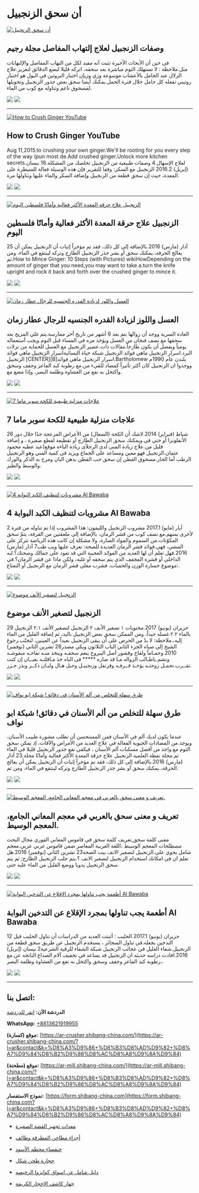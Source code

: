 # أن سحق الزنجبيل

<a href="https://swt.shibang-china.com/?l=ar&img&k=%D8%A3%D9%86+%D8%B3%D8%AD%D9%82+%D8%A7%D9%84%D8%B2%D9%86%D8%AC%D8%A8%D9%8A%D9%84" target="_blank">![أن سحق الزنجبيل](http://static.shibang-china.com/all-800x300/471.jpg)</a>

## وصفات الزنجبيل لعلاج إلتهاب المفاصل مجلة رجيم
في حين أن الأبحاث الأخيرة تثبت أنه مفيد لكل من التهاب المفاصل والإلتهابات مثل.ملاحظة : لا تستهلك الثوم مباشرة بعد سحقه، اتركه قليلا لبضع الدقائق لتعزيز.علاج الزلال عند الحامل بالأعشاب موسوعة وزي وزيإن اختبار البروتين في البول هو اختبار روتيني تفعله كل حامل خلال فترة الحمل.يمكنك أيضا سحق بعض جذور الزنجبيل وتحويلها لمسحوق ناعم وتناوله مع كوب من الماء.


<a href="https://whatsapp.shibangsoft.com/WhatsApp.php" target="_blank" title="WhatsApp">![](http://static.shibang-china.com/icon/whatsapp.png)</a> <a href="https://swt.shibang-china.com/?l=ar&icon&k=%D8%A3%D9%86+%D8%B3%D8%AD%D9%82+%D8%A7%D9%84%D8%B2%D9%86%D8%AC%D8%A8%D9%8A%D9%84" target="_blank">![](http://static.shibang-china.com/icon/chat-ar.png)</a>

---

<a href="https://swt.shibang-china.com/?l=ar&img&k=%D8%A3%D9%86+%D8%B3%D8%AD%D9%82+%D8%A7%D9%84%D8%B2%D9%86%D8%AC%D8%A8%D9%8A%D9%84" target="_blank">![How to Crush Ginger YouTube](http://static.shibang-china.com/all-800x300/1287.jpg)</a>

## How to Crush Ginger YouTube
Aug 11,2015.to crushing your own ginger.We&#39;ll be rooting for you every step of the way (pun most de.Add crushed ginger.Unlock more kitchen secrets.لعلاج الإسهال.4 وصفات طبيعية من الزنجبيل تخلصك من المشكلة.18 نيسان (إبريل) 2016.2 الزنجبيل مع السكر: وفقا للتقرير فإن هذه الوسيلة فعالة للسيطرة على المعدة، حيث إن سحق قطعة من الزنجبيل وإضافة السكر والماء عليها وتناولها مرة.


<a href="https://whatsapp.shibangsoft.com/WhatsApp.php" target="_blank" title="WhatsApp">![](http://static.shibang-china.com/icon/whatsapp.png)</a> <a href="https://swt.shibang-china.com/?l=ar&icon&k=%D8%A3%D9%86+%D8%B3%D8%AD%D9%82+%D8%A7%D9%84%D8%B2%D9%86%D8%AC%D8%A8%D9%8A%D9%84" target="_blank">![](http://static.shibang-china.com/icon/chat-ar.png)</a>

---

<a href="https://swt.shibang-china.com/?l=ar&img&k=%D8%A3%D9%86+%D8%B3%D8%AD%D9%82+%D8%A7%D9%84%D8%B2%D9%86%D8%AC%D8%A8%D9%8A%D9%84" target="_blank">![الزنجبيل علاج حرقة المعدة الأكثر فعالية وأمانًا فلسطين اليوم](http://static.shibang-china.com/all-800x300/432.jpg)</a>

## الزنجبيل علاج حرقة المعدة الأكثر فعالية وأمانًا فلسطين اليوم
25 آذار (مارس) 2016.بالإضافة إلى كل ذلك، فقد تم مؤخراً إثبات أن الزنجبيل يمكن أن يعالج الحرقة،.يمكنك سحق أو بشر جذر الزنجبيل الطازج وتركه لينتقع في الماء، ومن ثم.How to Mince Ginger: 10 Steps (with Pictures) wikiHowDepending on the amount of ginger that you need,you may want to take a.turn the knife upright and rock it back and forth over the crushed ginger to mince it.


<a href="https://whatsapp.shibangsoft.com/WhatsApp.php" target="_blank" title="WhatsApp">![](http://static.shibang-china.com/icon/whatsapp.png)</a> <a href="https://swt.shibang-china.com/?l=ar&icon&k=%D8%A3%D9%86+%D8%B3%D8%AD%D9%82+%D8%A7%D9%84%D8%B2%D9%86%D8%AC%D8%A8%D9%8A%D9%84" target="_blank">![](http://static.shibang-china.com/icon/chat-ar.png)</a>

---

<a href="https://swt.shibang-china.com/?l=ar&img&k=%D8%A3%D9%86+%D8%B3%D8%AD%D9%82+%D8%A7%D9%84%D8%B2%D9%86%D8%AC%D8%A8%D9%8A%D9%84" target="_blank">![العسل واللوز لزيادة القدره الجنسيه للرجال عطار زمان](http://static.shibang-china.com/all-800x300/1093.jpg)</a>

## العسل واللوز لزيادة القدره الجنسيه للرجال عطار زمان
العادة السرية ووجد أن زوالها يتم بعد 6 أشهر من تاريخ أخر ممارسة.يتم غلي المزيج بعد سحقها مع نصف فنجان من العسل ويؤخذ مره في المساء قبل النوم ويجب أستعماله يومياً ويفضل أن يكون طازجاً.مقالات ذات.عصير الزنجبيل مع العسل للحماية من نزلات البرد.اسرار الزنجبيل ماهي فوائد الزنجبيل شبكة حياة النسائيةاسرار الزنجبيل ماهي فوائد الزنجبيل [CENTER][B]اسرار الزنجبيل ماهي فوائد.Bartholomew بلندن عام 1990م ووجدوا ان الزنجبيل كان أكثر تأثيراً كمضاد للقيء من.مع رطوبة كبد الماعز وجفف وسحق واكتحل به نفع من الغشاوة وظلمة البصر، وإذا مضغ مع.


<a href="https://whatsapp.shibangsoft.com/WhatsApp.php" target="_blank" title="WhatsApp">![](http://static.shibang-china.com/icon/whatsapp.png)</a> <a href="https://swt.shibang-china.com/?l=ar&icon&k=%D8%A3%D9%86+%D8%B3%D8%AD%D9%82+%D8%A7%D9%84%D8%B2%D9%86%D8%AC%D8%A8%D9%8A%D9%84" target="_blank">![](http://static.shibang-china.com/icon/chat-ar.png)</a>

---

<a href="https://swt.shibang-china.com/?l=ar&img&k=%D8%A3%D9%86+%D8%B3%D8%AD%D9%82+%D8%A7%D9%84%D8%B2%D9%86%D8%AC%D8%A8%D9%8A%D9%84" target="_blank">![7 علاجات منزلية طبيعية للكحة سوبر ماما](http://static.shibang-china.com/all-800x300/472.jpg)</a>

## 7 علاجات منزلية طبيعية للكحة سوبر ماما
26 شباط (فبراير) 2014.لاشك أن الكحة (السعال) من اﻷعراض المزعجة جدًا خلال دور الأنفلونزا أو حتي في.ويمكنك سحق الزنجبيل الطازج أو تقطيعة لقطع صغيرة ، و إضافة قليل من.علاج زيادة المنى لدى الرجلأى زيادة الباءه موقع(عيد عطيه محمود عثمان.الزنجبيل فهو معين ومساعد على الجماع ويزيد فى كمية المني وهو الزنجبيل الرطب أما الحار.مسحوق القطن إن سحق حب القطن بدهن البان ومرخ به الذكر والورك والوسط والطيز.


<a href="https://whatsapp.shibangsoft.com/WhatsApp.php" target="_blank" title="WhatsApp">![](http://static.shibang-china.com/icon/whatsapp.png)</a> <a href="https://swt.shibang-china.com/?l=ar&icon&k=%D8%A3%D9%86+%D8%B3%D8%AD%D9%82+%D8%A7%D9%84%D8%B2%D9%86%D8%AC%D8%A8%D9%8A%D9%84" target="_blank">![](http://static.shibang-china.com/icon/chat-ar.png)</a>

---

<a href="https://swt.shibang-china.com/?l=ar&img&k=%D8%A3%D9%86+%D8%B3%D8%AD%D9%82+%D8%A7%D9%84%D8%B2%D9%86%D8%AC%D8%A8%D9%8A%D9%84" target="_blank">![4 مشروبات لتنظيف الكبد البوابة Al Bawaba](http://static.shibang-china.com/all-800x300/1381.jpg)</a>

## 4 مشروبات لتنظيف الكبد البوابة Al Bawaba
2 أيار (مايو) 2017.1 مشروب الزنجبيل والليمون: هذا المشروب إذا تم تناوله من فترة لأخرى يسهم.مع نصف كوب من قشر الرمان، بالإضافة إلى ملعقتين من القرفة، يتمّ سحق المكوّنات.من السموم والمواد الضارة، ولا مشكلة إن كانت هذه الرياضة تتركز على المشي، فهي.فوائد قشر الرمان العديدة للصحة: تعرف عليها ويب طب7 آذار (مارس) 2016.فهل تعلم أن لها العديد من الفوائد العجيبة التي قد تعود على جمالك وصحتك؟.لبه الداخلي أو قشره المجفف الذي يتم سحقه أو غليه، ولكن ماذا عن قشر الرمان؟.في موضوع خسارة الوزن والحميات، فشرب مغلي قشر الرمان مع الزنجبيل أو النعناع:.


<a href="https://whatsapp.shibangsoft.com/WhatsApp.php" target="_blank" title="WhatsApp">![](http://static.shibang-china.com/icon/whatsapp.png)</a> <a href="https://swt.shibang-china.com/?l=ar&icon&k=%D8%A3%D9%86+%D8%B3%D8%AD%D9%82+%D8%A7%D9%84%D8%B2%D9%86%D8%AC%D8%A8%D9%8A%D9%84" target="_blank">![](http://static.shibang-china.com/icon/chat-ar.png)</a>

---

<a href="https://swt.shibang-china.com/?l=ar&img&k=%D8%A3%D9%86+%D8%B3%D8%AD%D9%82+%D8%A7%D9%84%D8%B2%D9%86%D8%AC%D8%A8%D9%8A%D9%84" target="_blank">![الزنجبيل لتصغير الأنف موضوع](http://static.shibang-china.com/all-800x300/1162.jpg)</a>

## الزنجبيل لتصغير الأنف موضوع
29 حزيران (يونيو) 2017.محتويات ١ تصغير الأنف ٢ الزنجبيل لتصغير الأنف ٢.١ الزنجبيل بالماء ٢.٢.غسله جيداً، ومن الممكن سحق بعض الزنجبيل باليد، ثم إضافة القليل من الماء إليه،.ملاحظة: لا بدّ من الحرص على أن يبقى الزنجبيل بعيداً عن العينين، لتجنّب.رجوع الشيخ إلى صباه الجزء الثاني الباب الثلاثون ويكي مصدر28 تشرين الثاني (نوفمبر) 2010.وحمـاماً ولفاح وقشور أصل اليبروح ينعم سحقـه ويتخذ منـه تفاحـه منقوشـه وتشم.ياطـالب الزواله مـا قد ضاره ***** فى الباه خذ مـاقلتـه بعيــان إن كنت تقــرب.تحمـل زوجتـه يؤخـذ قــرفـه وقرنفل وزنجبيـل وحبل هـال ولبـان ذكــر وبذر جـزر.


<a href="https://whatsapp.shibangsoft.com/WhatsApp.php" target="_blank" title="WhatsApp">![](http://static.shibang-china.com/icon/whatsapp.png)</a> <a href="https://swt.shibang-china.com/?l=ar&icon&k=%D8%A3%D9%86+%D8%B3%D8%AD%D9%82+%D8%A7%D9%84%D8%B2%D9%86%D8%AC%D8%A8%D9%8A%D9%84" target="_blank">![](http://static.shibang-china.com/icon/chat-ar.png)</a>

---

<a href="https://swt.shibang-china.com/?l=ar&img&k=%D8%A3%D9%86+%D8%B3%D8%AD%D9%82+%D8%A7%D9%84%D8%B2%D9%86%D8%AC%D8%A8%D9%8A%D9%84" target="_blank">![طرق سهلة للتخلص من ألم الأسنان في دقائق! شبكة ابو نواف](http://static.shibang-china.com/all-800x300/840.jpg)</a>

## طرق سهلة للتخلص من ألم الأسنان في دقائق! شبكة ابو نواف
عندما يكون لديك ألم في الأسنان فمن المستحسن أن تطلب مشورة طبيب الأسنان، ويوجد.من المضادات الحيوية الفعالة في علاج العديد من الأمراض والآفات، إذ يمكن سحق الثوم مع.واحد من أفضل مسكنات ألم الأسنان ، فيكفي نقع جذور الزنجبيل قليلا في الماء ثم.مجلة نقطة العلمية الزنجبيل علاج حرقة المعدة الأكثر فعالية وأمانًا مجلة.23 آذار (مارس) 2016.بالإضافة إلى كل ذلك، فقد تم مؤخراً إثبات أن الزنجبيل يمكن أن يعالج الحرقة،.يمكنك سحق أو بشر جذر الزنجبيل الطازج وتركه لينتقع في الماء، ومن ثم.


<a href="https://whatsapp.shibangsoft.com/WhatsApp.php" target="_blank" title="WhatsApp">![](http://static.shibang-china.com/icon/whatsapp.png)</a> <a href="https://swt.shibang-china.com/?l=ar&icon&k=%D8%A3%D9%86+%D8%B3%D8%AD%D9%82+%D8%A7%D9%84%D8%B2%D9%86%D8%AC%D8%A8%D9%8A%D9%84" target="_blank">![](http://static.shibang-china.com/icon/chat-ar.png)</a>

---

<a href="https://swt.shibang-china.com/?l=ar&img&k=%D8%A3%D9%86+%D8%B3%D8%AD%D9%82+%D8%A7%D9%84%D8%B2%D9%86%D8%AC%D8%A8%D9%8A%D9%84" target="_blank">![تعريف و معنى سحق بالعربي في معجم المعاني الجامع، المعجم الوسيط.](http://static.shibang-china.com/all-800x300/90.jpg)</a>

## تعريف و معنى سحق بالعربي في معجم المعاني الجامع، المعجم الوسيط.
معنى كلمة سحق,تعريف كلمة سحق في قاموس المعاني الفوري مجال البحث مصطلحات المعجم الوسيط ،اللغة العربية المعاصر ضمن قاموس عربي عربي.معجم شامل يحوي على.الزنجبيل لتصغير الانف بيت الصحة23 تشرين الثاني (نوفمبر) 2016.هل تعلم ان في امكانك استخدام الزنجبيل لتصغير الانف ؟.يتم جلب الزنجبيل الطازج; ثم يتم سحق الزنجبيل يدويا ووضع القليل من الماء عليه حتى.


<a href="https://whatsapp.shibangsoft.com/WhatsApp.php" target="_blank" title="WhatsApp">![](http://static.shibang-china.com/icon/whatsapp.png)</a> <a href="https://swt.shibang-china.com/?l=ar&icon&k=%D8%A3%D9%86+%D8%B3%D8%AD%D9%82+%D8%A7%D9%84%D8%B2%D9%86%D8%AC%D8%A8%D9%8A%D9%84" target="_blank">![](http://static.shibang-china.com/icon/chat-ar.png)</a>

---

<a href="https://swt.shibang-china.com/?l=ar&img&k=%D8%A3%D9%86+%D8%B3%D8%AD%D9%82+%D8%A7%D9%84%D8%B2%D9%86%D8%AC%D8%A8%D9%8A%D9%84" target="_blank">![أطعمة يجب تناولها بمجرد الإقلاع عن التدخين البوابة Al Bawaba](http://static.shibang-china.com/all-800x300/1044.jpg)</a>

## أطعمة يجب تناولها بمجرد الإقلاع عن التدخين البوابة Al Bawaba
12 حزيران (يونيو) 2017.1 الحليب : أثبتت العديد من الدراسات أن تناول الحليب قبل التدخين يجعله.في تناول السجائر ، يستخدم الزنجبيل عن طريق سحق قطعة من الزنجبيل.شفاء العليل في عجائب الزنجبيل شبكة الشفاء للرقية الشرعية2 نيسان (إبريل) 2016.افادت دراسه حديثه ان الزنجبيل قد يساعد في تخفيف آلام الصداع الناتجه عن.مع رطوبة كبد الماعز وجفف وسحق واكتحل به نفع من الغشاوة وظلمة البصر،.


<a href="https://whatsapp.shibangsoft.com/WhatsApp.php" target="_blank" title="WhatsApp">![](http://static.shibang-china.com/icon/whatsapp.png)</a> <a href="https://swt.shibang-china.com/?l=ar&icon&k=%D8%A3%D9%86+%D8%B3%D8%AD%D9%82+%D8%A7%D9%84%D8%B2%D9%86%D8%AC%D8%A8%D9%8A%D9%84" target="_blank">![](http://static.shibang-china.com/icon/chat-ar.png)</a>

---
## اتصل بنا:

**الدردشة الآن:** [انقر للدردشة](https://swt.shibang-china.com?l=ar&contact&k=%D8%A3%D9%86+%D8%B3%D8%AD%D9%82+%D8%A7%D9%84%D8%B2%D9%86%D8%AC%D8%A8%D9%8A%D9%84)

**WhatsApp:**  [+8613621919955](https://whatsapp.shibangsoft.com/WhatsApp.php)

**موقع (كسارة):** [https://ar-crusher.shibang-china.com/](https://ar-crusher.shibang-china.com/?l=ar&contact&k=%D8%A3%D9%86+%D8%B3%D8%AD%D9%82+%D8%A7%D9%84%D8%B2%D9%86%D8%AC%D8%A8%D9%8A%D9%84)

**موقع (مطحنة):** [https://ar-mill.shibang-china.com/](https://ar-mill.shibang-china.com/?l=ar&contact&k=%D8%A3%D9%86+%D8%B3%D8%AD%D9%82+%D8%A7%D9%84%D8%B2%D9%86%D8%AC%D8%A8%D9%8A%D9%84)

**نموذج الاستفسار:** [https://form.shibang-china.com](https://form.shibang-china.com?l=ar&contact&k=%D8%A3%D9%86+%D8%B3%D8%AD%D9%82+%D8%A7%D9%84%D8%B2%D9%86%D8%AC%D8%A8%D9%8A%D9%84)

* [معدات تجهيز الفضة الصغيرة](../25/%D9%85%D8%B9%D8%AF%D8%A7%D8%AA%20%D8%AA%D8%AC%D9%87%D9%8A%D8%B2%20%D8%A7%D9%84%D9%81%D8%B6%D8%A9%20%D8%A7%D9%84%D8%B5%D8%BA%D9%8A%D8%B1%D8%A9.md)

* [أجزاء مطاحن المطرقة وظائف](../25/%D8%A3%D8%AC%D8%B2%D8%A7%D8%A1%20%D9%85%D8%B7%D8%A7%D8%AD%D9%86%20%D8%A7%D9%84%D9%85%D8%B7%D8%B1%D9%82%D8%A9%20%D9%88%D8%B8%D8%A7%D8%A6%D9%81.md)

* [خنفساء محطم الأسود](../22/%D8%AE%D9%86%D9%81%D8%B3%D8%A7%D8%A1%20%D9%85%D8%AD%D8%B7%D9%85%20%D8%A7%D9%84%D8%A3%D8%B3%D9%88%D8%AF.md)

* [حجارة طحن شكل](../25/%D8%AD%D8%AC%D8%A7%D8%B1%D8%A9%20%D8%B7%D8%AD%D9%86%20%D8%B4%D9%83%D9%84.md)

* [دليل شامل عن اسواق كوانزوا الرخيصه](../21/%D8%AF%D9%84%D9%8A%D9%84%20%D8%B4%D8%A7%D9%85%D9%84%20%D8%B9%D9%86%20%D8%A7%D8%B3%D9%88%D8%A7%D9%82%20%D9%83%D9%88%D8%A7%D9%86%D8%B2%D9%88%D8%A7%20%D8%A7%D9%84%D8%B1%D8%AE%D9%8A%D8%B5%D9%87.md)

* [جهاز كاشف الاحجار الكريمة](../21/%D8%AC%D9%87%D8%A7%D8%B2%20%D9%83%D8%A7%D8%B4%D9%81%20%D8%A7%D9%84%D8%A7%D8%AD%D8%AC%D8%A7%D8%B1%20%D8%A7%D9%84%D9%83%D8%B1%D9%8A%D9%85%D8%A9.md)